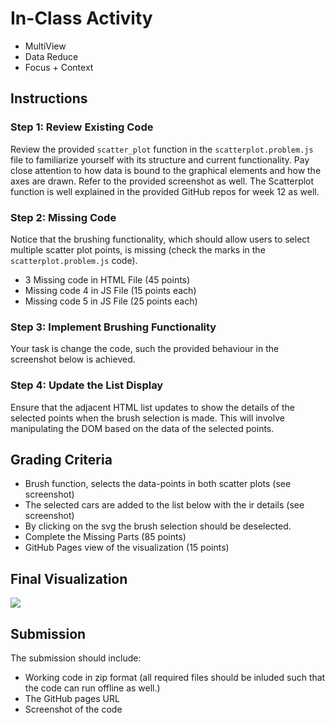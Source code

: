
# In-Class Activity 
- MultiView 
- Data Reduce
- Focus + Context

## Instructions

### Step 1: Review Existing Code
Review the provided `scatter_plot` function in the `scatterplot.problem.js` file to familiarize yourself with its structure and current functionality. Pay close attention to how data is bound to the graphical elements and how the axes are drawn. Refer to the provided screenshot as well.
The Scatterplot function is well explained in the provided GitHub repos for week 12 as well.

### Step 2: Missing Code 
Notice that the brushing functionality, which should allow users to select multiple scatter plot points, is missing (check the marks in the `scatterplot.problem.js` code).
- 3 Missing code in HTML File (45 points) 
- Missing code 4 in JS File  (15 points each)
- Missing code 5 in JS File  (25 points each)

### Step 3: Implement Brushing Functionality
Your task is change the code, such the provided behaviour in the screenshot below is achieved.

### Step 4: Update the List Display
Ensure that the adjacent HTML list updates to show the details of the selected points when the brush selection is made. This will involve manipulating the DOM based on the data of the selected points.


## Grading Criteria
- Brush function, selects the data-points in both scatter plots (see screenshot)
- The selected cars are added to the list below with the ir details (see screenshot)
- By clicking on the svg the brush selection should be deselected.
- Complete the Missing Parts (85 points)
- GitHub Pages view of the visualization (15 points)

## Final Visualization

<img src="./FinalProduct.gif"/>

## Submission
The submission should include:
- Working code in zip format (all required files should be inluded such that the code can run offline as well.)
- The GitHub pages URL
- Screenshot of the code

